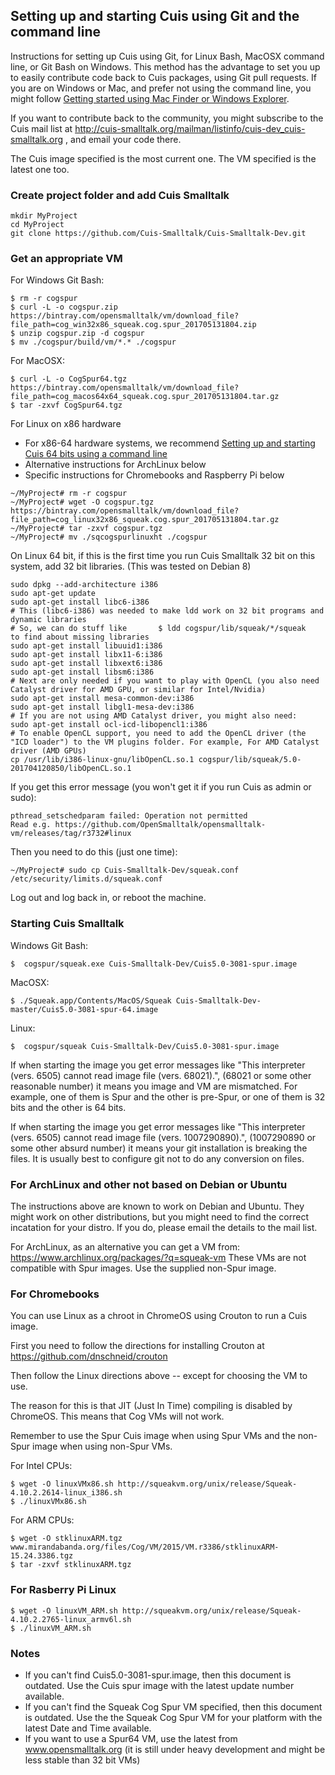## Setting up and starting Cuis using Git and the command line

Instructions for setting up Cuis using Git, for Linux Bash, MacOSX command line, or Git Bash on Windows. This method has the advantage to set you up to easily contribute code back to Cuis packages, using Git pull requests. If you are on Windows or Mac, and prefer not using the command line, you might follow [Getting started using Mac Finder or Windows Explorer](GettingStarted-NoCommandline.md).

If you want to contribute back to the community, you might subscribe to the Cuis mail list at http://cuis-smalltalk.org/mailman/listinfo/cuis-dev_cuis-smalltalk.org , and email your code there.

The Cuis image specified is the most current one. The VM specified is the latest one too.

### Create project folder and add Cuis Smalltalk ###
```
mkdir MyProject
cd MyProject
git clone https://github.com/Cuis-Smalltalk/Cuis-Smalltalk-Dev.git
```
### Get an appropriate VM ###
For Windows Git Bash:
```
$ rm -r cogspur
$ curl -L -o cogspur.zip https://bintray.com/opensmalltalk/vm/download_file?file_path=cog_win32x86_squeak.cog.spur_201705131804.zip
$ unzip cogspur.zip -d cogspur
$ mv ./cogspur/build/vm/*.* ./cogspur
```
For MacOSX:
```
$ curl -L -o CogSpur64.tgz https://bintray.com/opensmalltalk/vm/download_file?file_path=cog_macos64x64_squeak.cog.spur_201705131804.tar.gz
$ tar -zxvf CogSpur64.tgz
```
For Linux on x86 hardware
- For x86-64 hardware systems, we recommend [Setting up and starting Cuis 64 bits using a command line](GettingStarted-Linux64-Commandline.md)
- Alternative instructions for ArchLinux below
- Specific instructions for Chromebooks and Raspberry Pi below
```
~/MyProject# rm -r cogspur
~/MyProject# wget -O cogspur.tgz https://bintray.com/opensmalltalk/vm/download_file?file_path=cog_linux32x86_squeak.cog.spur_201705131804.tar.gz
~/MyProject# tar -zxvf cogspur.tgz
~/MyProject# mv ./sqcogspurlinuxht ./cogspur
```
On Linux 64 bit, if this is the first time you run Cuis Smalltalk 32 bit on this system, add 32 bit libraries.
(This was tested on Debian 8)
```
sudo dpkg --add-architecture i386
sudo apt-get update
sudo apt-get install libc6-i386
# This (libc6-i386) was needed to make ldd work on 32 bit programs and dynamic libraries
# So, we can do stuff like       $ ldd cogspur/lib/squeak/*/squeak       to find about missing libraries
sudo apt-get install libuuid1:i386
sudo apt-get install libx11-6:i386
sudo apt-get install libxext6:i386
sudo apt-get install libsm6:i386
# Next are only needed if you want to play with OpenCL (you also need Catalyst driver for AMD GPU, or similar for Intel/Nvidia)
sudo apt-get install mesa-common-dev:i386
sudo apt-get install libgl1-mesa-dev:i386
# If you are not using AMD Catalyst driver, you might also need:
sudo apt-get install ocl-icd-libopencl1:i386
# To enable OpenCL support, you need to add the OpenCL driver (the "ICD loader") to the VM plugins folder. For example, For AMD Catalyst driver (AMD GPUs)
cp /usr/lib/i386-linux-gnu/libOpenCL.so.1 cogspur/lib/squeak/5.0-201704120850/libOpenCL.so.1
```
If you get this error message (you won't get it if you run Cuis as admin or sudo):
```
pthread_setschedparam failed: Operation not permitted
Read e.g. https://github.com/OpenSmalltalk/opensmalltalk-vm/releases/tag/r3732#linux
```
Then you need to do this (just one time):
```
~/MyProject# sudo cp Cuis-Smalltalk-Dev/squeak.conf /etc/security/limits.d/squeak.conf
```
Log out and log back in, or reboot the machine.

### Starting Cuis Smalltalk ###
Windows Git Bash:
```
$  cogspur/squeak.exe Cuis-Smalltalk-Dev/Cuis5.0-3081-spur.image
```
MacOSX:
```
$ ./Squeak.app/Contents/MacOS/Squeak Cuis-Smalltalk-Dev-master/Cuis5.0-3081-spur-64.image
```
Linux:
```
$  cogspur/squeak Cuis-Smalltalk-Dev/Cuis5.0-3081-spur.image
```

If when starting the image you get error messages like "This interpreter (vers. 6505) cannot read image file (vers. 68021).", (68021 or some other reasonable number) it means you image and VM are mismatched. For example, one of them is Spur and the other is pre-Spur, or one of them is 32 bits and the other is 64 bits.

If when starting the image you get error messages like "This interpreter (vers. 6505) cannot read image file (vers. 1007290890).", (1007290890 or some other absurd number) it means your git installation is breaking the files. It is usually best to configure git not to do any conversion on files.

### For ArchLinux and other not based on Debian or Ubuntu ###

The instructions above are known to work on Debian and Ubuntu. They might work on other distributions, but you might need to find the correct incatation for your distro. If you do, please email the details to the mail list.

For ArchLinux, as an alternative you can get a VM from:
https://www.archlinux.org/packages/?q=squeak-vm
These VMs are not compatible with Spur images. Use the supplied non-Spur image.

### For Chromebooks ###

You can use Linux as a chroot in ChromeOS using Crouton to run a Cuis image.

First you need to follow the directions for installing Crouton at
	https://github.com/dnschneid/crouton

Then follow the Linux directions above -- except for choosing the VM to use.

The reason for this is that JIT (Just In Time) compiling is disabled by ChromeOS.  This means that Cog VMs will not work.

Remember to use the Spur Cuis image when using Spur VMs and the non-Spur image when using non-Spur VMs.

For Intel CPUs:
```
$ wget -O linuxVMx86.sh http://squeakvm.org/unix/release/Squeak-4.10.2.2614-linux_i386.sh
$ ./linuxVMx86.sh
```

For ARM CPUs:
```
$ wget -O stklinuxARM.tgz www.mirandabanda.org/files/Cog/VM/2015/VM.r3386/stklinuxARM-15.24.3386.tgz
$ tar -zxvf stklinuxARM.tgz
```

### For Rasberry Pi Linux ###
```
$ wget -O linuxVM_ARM.sh http://squeakvm.org/unix/release/Squeak-4.10.2.2765-linux_armv6l.sh
$ ./linuxVM_ARM.sh
```

### Notes ###
* If you can't find Cuis5.0-3081-spur.image, then this document is outdated. Use the Cuis spur image with the latest update number available.
* If you can't find the Squeak Cog Spur VM specified, then this document is outdated. Use the the Squeak Cog Spur VM for your platform with the latest Date and Time available.
* If you want to use a Spur64 VM, use the latest from www.opensmalltalk.org (it is still under heavy development and might be less stable than 32 bit VMs)
